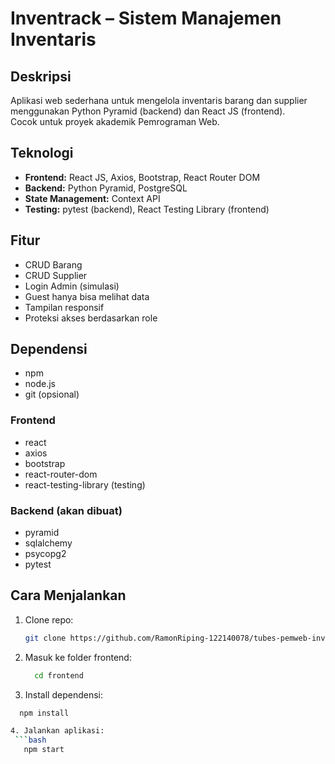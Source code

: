 # Inventrack – Sistem Manajemen Inventaris

## Deskripsi
Aplikasi web sederhana untuk mengelola inventaris barang dan supplier menggunakan Python Pyramid (backend) dan React JS (frontend).  
Cocok untuk proyek akademik Pemrograman Web.

## Teknologi
- **Frontend:** React JS, Axios, Bootstrap, React Router DOM
- **Backend:** Python Pyramid, PostgreSQL
- **State Management:** Context API
- **Testing:** pytest (backend), React Testing Library (frontend)

## Fitur
- CRUD Barang
- CRUD Supplier
- Login Admin (simulasi)
- Guest hanya bisa melihat data
- Tampilan responsif
- Proteksi akses berdasarkan role

## Dependensi
- npm
- node.js
- git (opsional)

### Frontend
- react
- axios
- bootstrap
- react-router-dom
- react-testing-library (testing)

### Backend (akan dibuat)
- pyramid
- sqlalchemy
- psycopg2
- pytest

## Cara Menjalankan
1. Clone repo:
   ```bash
   git clone https://github.com/RamonRiping-122140078/tubes-pemweb-inventrack.git 

2. Masuk ke folder frontend:
   ```bash
	 cd frontend

3. Install dependensi:
  ```bash
	npm install

4. Jalankan aplikasi:
   ```bash
	 npm start